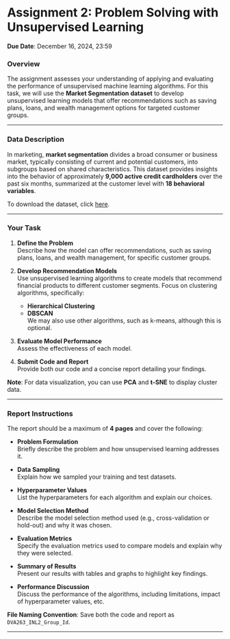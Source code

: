 # Assignment 2: Problem Solving with Unsupervised Learning

**Due Date**: December 16, 2024, 23:59  

### Overview

The assignment assesses your understanding of applying and evaluating the performance of unsupervised machine learning algorithms. For this task, we will use the **Market Segmentation dataset** to develop unsupervised learning models that offer recommendations such as saving plans, loans, and wealth management options for targeted customer groups.

---

### Data Description

In marketing, **market segmentation** divides a broad consumer or business market, typically consisting of current and potential customers, into subgroups based on shared characteristics. This dataset provides insights into the behavior of approximately **9,000 active credit cardholders** over the past six months, summarized at the customer level with **18 behavioral variables**.

To download the dataset, click [here](link_to_dataset).

---

### Your Task

1. **Define the Problem**  
   Describe how the model can offer recommendations, such as saving plans, loans, and wealth management, for specific customer groups.

2. **Develop Recommendation Models**  
   Use unsupervised learning algorithms to create models that recommend financial products to different customer segments. Focus on clustering algorithms, specifically:
   - **Hierarchical Clustering**
   - **DBSCAN**  
     We may also use other algorithms, such as k-means, although this is optional.

3. **Evaluate Model Performance**  
   Assess the effectiveness of each model.

4. **Submit Code and Report**  
   Provide both our code and a concise report detailing your findings.

**Note**: For data visualization, you can use **PCA** and **t-SNE** to display cluster data.

---

### Report Instructions

The report should be a maximum of **4 pages** and cover the following:

- **Problem Formulation**  
  Briefly describe the problem and how unsupervised learning addresses it.

- **Data Sampling**  
  Explain how we sampled your training and test datasets.

- **Hyperparameter Values**  
  List the hyperparameters for each algorithm and explain our choices.

- **Model Selection Method**  
  Describe the model selection method used (e.g., cross-validation or hold-out) and why it was chosen.

- **Evaluation Metrics**  
  Specify the evaluation metrics used to compare models and explain why they were selected.

- **Summary of Results**  
  Present our results with tables and graphs to highlight key findings.

- **Performance Discussion**  
  Discuss the performance of the algorithms, including limitations, impact of hyperparameter values, etc.

**File Naming Convention**: Save both the code and report as `DVA263_INL2_Group_Id`.

---
